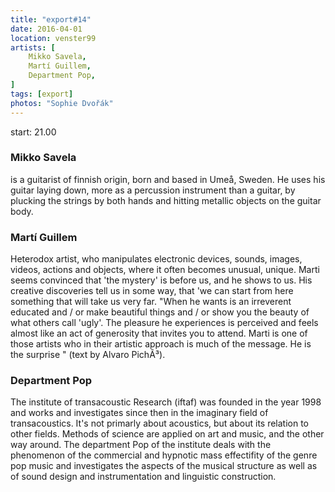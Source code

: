 ```yaml
---
title: "export#14"
date: 2016-04-01
location: venster99
artists: [
    Mikko Savela,
    Martí Guillem,
    Department Pop,
]
tags: [export]
photos: "Sophie Dvořák"
---
```

start: 21.00

### Mikko Savela
is a guitarist of finnish origin, born and based in Umeå, Sweden. He uses his guitar laying down, more as a percussion instrument than a guitar, by plucking the strings by both hands and hitting metallic objects on the guitar body.

### Martí Guillem
Heterodox artist, who manipulates electronic devices, sounds, images, videos, actions and objects, where it often becomes unusual, unique. Marti seems convinced that 'the mystery' is before us, and he shows to us. His creative discoveries tell us in some way, that 'we can start from here something that will take us very far. "When he wants is an irreverent educated and / or make beautiful things and / or show you the beauty of what others call 'ugly'. The pleasure he experiences is perceived and feels almost like an act of generosity that invites you to attend. Marti is one of those artists who in their artistic approach is much of the message. He is the surprise " (text by Alvaro PichÃ³).

### Department Pop
The institute of transacoustic Research (iftaf) was founded in the year 1998 and works and investigates since then in the imaginary field of transacoustics. It's not primarly about acoustics, but about its relation to other fields. Methods of science are applied on art and music, and the other way around. The department Pop of the institute deals with the phenomenon of the commercial and hypnotic mass effectifity of the genre pop music and investigates the aspects of the musical structure as well as of sound design and instrumentation and linguistic construction.
